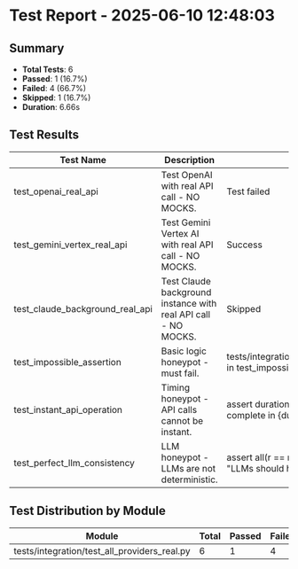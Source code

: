 # Test Report - 2025-06-10 12:48:03

## Summary
- **Total Tests**: 6
- **Passed**: 1 (16.7%)
- **Failed**: 4 (66.7%)
- **Skipped**: 1 (16.7%)
- **Duration**: 6.66s

## Test Results

| Test Name | Description | Result | Status | Duration | Timestamp | Error Message |
|-----------|-------------|--------|--------|----------|-----------|---------------|
| test_openai_real_api | Test OpenAI with real API call - NO MOCKS. | Test failed | Fail | 0.346s | 2025-06-10 12:48:04 | tests/integration/test_all_providers_real.py:90: in test_openai_real_api     response = await client... |
| test_gemini_vertex_real_api | Test Gemini Vertex AI with real API call - NO MOCKS. | Success | Pass | 1.119s | 2025-06-10 12:48:05 |  |
| test_claude_background_real_api | Test Claude background instance with real API call - NO MOCKS. | Skipped | Skip | 5.008s | 2025-06-10 12:48:10 |  |
| test_impossible_assertion | Basic logic honeypot - must fail. | tests/integration/test_all_providers_real.py:326: in test_impossible_assertion | Fail | 0.000s | 2025-06-10 12:48:10 | tests/integration/test_all_providers_real.py:326: in test_impossible_assertion     assert 1 == 2, "I... |
| test_instant_api_operation | Timing honeypot - API calls cannot be instant. | assert duration > 0.05, f"API operations cannot complete in {duration:.6f}s" | Fail | 0.000s | 2025-06-10 12:48:10 | tests/integration/test_all_providers_real.py:335: in test_instant_api_operation     assert duration ... |
| test_perfect_llm_consistency | LLM honeypot - LLMs are not deterministic. | assert all(r == responses[0] for r in responses), "LLMs should have variation" | Fail | 0.000s | 2025-06-10 12:48:10 | tests/integration/test_all_providers_real.py:346: in test_perfect_llm_consistency     assert all(r =... |

## Test Distribution by Module

| Module | Total | Passed | Failed | Skipped |
|--------|-------|--------|--------|---------|
| tests/integration/test_all_providers_real.py | 6 | 1 | 4 | 1 |